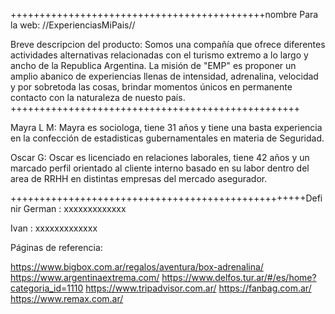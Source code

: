 ++++++++++++++++++++++++++++++++++++++++++++nombre Para la web:
//ExperienciasMiPais//

Breve descripcion del producto:
 Somos una compañía que ofrece diferentes actividades alternativas relacionadas con el turismo extremo a lo largo y ancho de la Republica Argentina.
 La misión de "EMP" es proponer un amplio abanico de experiencias llenas de intensidad, adrenalina, velocidad y por sobretoda las cosas, brindar momentos únicos en permanente contacto con la naturaleza de nuesto país.
++++++++++++++++++++++++++++++++++++++++++++++++++

Mayra L M:
Mayra es sociologa, tiene 31 años y tiene una basta experiencia en la confección de estadisticas gubernamentales en materia de Seguridad.

Oscar G:
Oscar es licenciado en relaciones laborales, tiene 42 años y un marcado perfil orientado al cliente interno basado en su labor dentro del area de RRHH en distintas empresas del mercado asegurador.


+++++++++++++++++++++++++++++++++++++++++++++++++++Definir
German :
xxxxxxxxxxxxx

Ivan :
xxxxxxxxxxxxx

Páginas de referencia:

https://www.bigbox.com.ar/regalos/aventura/box-adrenalina/
https://www.argentinaextrema.com/
https://www.delfos.tur.ar/#/es/home?categoria_id=1110
https://www.tripadvisor.com.ar/
https://fanbag.com.ar/
https://www.remax.com.ar/
